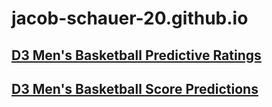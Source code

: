 # jacob-schauer-20.github.io

[D3 Men's Basketball Predictive Ratings](jacob-schauer-20.github.io/D3Ratings.html)
---
[D3 Men's Basketball Score Predictions](jacob-schauer-20.github.io/D3Predictions.html)
---

